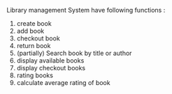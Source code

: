 Library management System have following functions :
1. create book
2. add book
3. checkout book
4. return book
5. (partially) Search book by title or author 
6. display available books
7. display checkout books
8. rating books
9. calculate average rating of book
